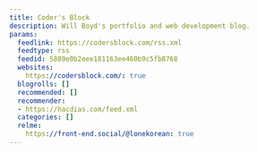 ```yaml
---
title: Coder's Block
description: Will Boyd's portfolio and web development blog.
params:
  feedlink: https://codersblock.com/rss.xml
  feedtype: rss
  feedid: 5889e0b2eee181163ee460b9c5fb8768
  websites:
    https://codersblock.com/: true
  blogrolls: []
  recommended: []
  recommender:
  - https://hacdias.com/feed.xml
  categories: []
  relme:
    https://front-end.social/@lonekorean: true
---
```

